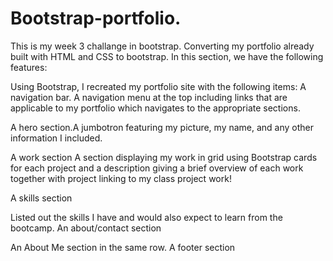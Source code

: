 # Bootstrap-portfolio.

This is my week 3 challange in bootstrap. Converting my portfolio already built with HTML and CSS to bootstrap. 
In this section, we have the following features:

Using Bootstrap, I recreated my portfolio site with the following items:
A navigation bar. A navigation menu at the top including  links that are applicable to my portfolio which  navigates to the appropriate sections.



A hero section.A jumbotron featuring my picture, my name, and any other information I included.


A work section
A section displaying my work in grid using Bootstrap cards for each project and a description giving a brief overview of each work together with project linking to my class project work!

A skills section

Listed  out the skills I have and would also expect to learn from the bootcamp.
An about/contact section

An About Me section in the same row.
A footer section

